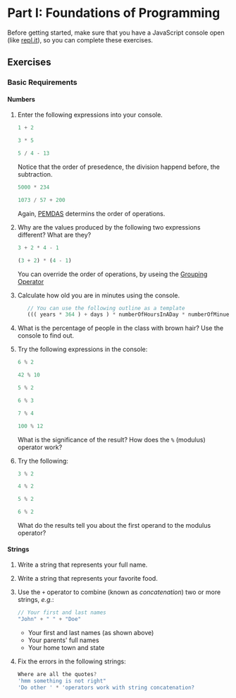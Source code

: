 # Part I: Foundations of Programming

Before getting started, make sure that you have a JavaScript console open (like <a href="http://www.repl.it/languages/javascript" target="_blank">repl.it</a>), so you can complete these exercises.

## Exercises

### Basic Requirements

#### Numbers

1. Enter the following expressions into your console.

   ```js
   1 + 2
   ```
   ```js
   3 * 5
   ```
   ```js
   5 / 4 - 13
   ```
   Notice that the order of presedence, the division happend before, the subtraction.
   ```js
   5000 * 234
   ```
   ```js
   1073 / 57 + 200
   ```
   Again, [PEMDAS](https://en.wikipedia.org/wiki/Order_of_operations) determins the order of operations.

2. Why are the values produced by the following two expressions different? What
   are they?

   ```js
   3 + 2 * 4 - 1
   ```
   ```js
   (3 + 2) * (4 - 1)
   ```
   You can override the order of operations, by useing the [Grouping Operator](https://developer.mozilla.org/en-US/docs/Web/JavaScript/Reference/Operators/Grouping)
   
3. Calculate how old you are in minutes using the console.
   ```js
      // You can use the following outline as a template
      ((( years * 364 ) + days ) * numberOfHoursInADay * numberOfMinuetesInAnHour )
   ```

4. What is the percentage of people in the class with brown hair? Use the
   console to find out.

5. Try the following expressions in the console:

   ```js
   6 % 2
   ```
   ```js
   42 % 10
   ```
   ```js
   5 % 2
   ```
   ```js
   6 % 3
   ```
   ```js
   7 % 4
   ```
   ```js
   100 % 12
   ```

   What is the significance of the result? How does the `%` (modulus) operator
   work?

6. Try the following:

   ```js
   3 % 2
   ```
   ```js
   4 % 2
   ```
   ```js
   5 % 2
   ```
   ```js
   6 % 2
   ```

   What do the results tell you about the first operand to the modulus operator?

#### Strings

1. Write a string that represents your full name.

2. Write a string that represents your favorite food.

3. Use the `+` operator to combine (known as *concatenation*) two or more
   strings, *e.g.*:

   ```js
   // Your first and last names
   "John" + " " + "Doe"
   ```

   + Your first and last names (as shown above)
   + Your parents' full names
   + Your home town and state

4. Fix the errors in the following strings:

   ```js
   Where are all the quotes?
   'hmm something is not right"
   'Do other ' * 'operators work with string concatenation?
   ```
